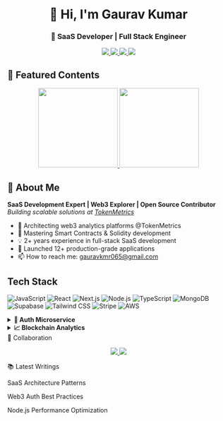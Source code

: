 <h1 align="center">👋 Hi, I'm Gaurav Kumar</h1>
<h3 align="center">🚀 SaaS Developer | Full Stack Engineer</h3>

<p align="center">
  <a href="https://www.linkedin.com/in/gaurav-k-5b3992155/">
    <img src="https://img.shields.io/badge/LinkedIn-0077B5?style=for-the-badge&logo=linkedin&logoColor=white"/>
  </a>
  <a href="https://x.com/gauravkumar065">
    <img src="https://img.shields.io/badge/Twitter-1DA1F2?style=for-the-badge&logo=twitter&logoColor=white"/>
  </a>
  <a href="https://github.com/gauravkumar065">
    <img src="https://img.shields.io/badge/Portfolio-181717?style=for-the-badge&logo=github&logoColor=white"/>
  </a>
  <a href="mailto:gauravkmr065@gmail.com">
    <img src="https://img.shields.io/badge/Gmail-D14836?style=for-the-badge&logo=gmail&logoColor=white"/>
  </a>
</p>




## 📌 Featured Contents

<div align="center">
  <a href="https://github.com/gauravkumar065">
    <img height="180em" src="https://github-readme-stats.vercel.app/api?username=gauravkumar065&show_icons=true&theme=github_dark&include_all_commits=true&count_private=true"/>
    <img height="180em" src="https://github-readme-stats.vercel.app/api/top-langs/?username=gauravkumar065&layout=compact&theme=github_dark"/>
  </a>
</div>



## 🚀 About Me

**SaaS Development Expert | Web3 Explorer | Open Source Contributor**  
*Building scalable solutions at [TokenMetrics](https://tokenmetrics.com/)*

+ 🔭 Architecting web3 analytics platforms @TokenMetrics
+ 🌱 Mastering Smart Contracts & Solidity development
+ 💡 2+ years experience in full-stack SaaS development
+ 🚀 Launched 12+ production-grade applications
+ 📫 How to reach me: gauravkmr065@gmail.com

## Tech Stack

![JavaScript](https://img.shields.io/badge/-JavaScript-F7DF1E?style=flat-square&logo=javascript&logoColor=black)
![React](https://img.shields.io/badge/-React-61DAFB?style=flat-square&logo=react&logoColor=black)
![Next.js](https://img.shields.io/badge/-Next.js-000000?style=flat-square&logo=next.js&logoColor=white)
![Node.js](https://img.shields.io/badge/-Node.js-339933?style=flat-square&logo=node.js&logoColor=white)
![TypeScript](https://img.shields.io/badge/-TypeScript-3178C6?style=flat-square&logo=typescript&logoColor=white)
![MongoDB](https://img.shields.io/badge/-MongoDB-47A248?style=flat-square&logo=mongodb&logoColor=white)
![Supabase](https://img.shields.io/badge/-Supabase-3ECF8E?style=flat-square&logo=supabase&logoColor=white)
![Tailwind CSS](https://img.shields.io/badge/-Tailwind%20CSS-38B2AC?style=flat-square&logo=tailwind-css&logoColor=white)
![Stripe](https://img.shields.io/badge/-Stripe-008CDD?style=flat-square&logo=stripe&logoColor=white)
![AWS](https://img.shields.io/badge/-AWS-232F3E?style=flat-square&logo=amazon-aws)

<details> <summary><b>🔐 Auth Microservice</b></summary>
Scalable authentication service handling 10k+ RPM
Tech: Node.js, JWT, Redis, AWS Cognito
Features: OAuth2.0, Rate Limiting, RBAC
Live Demo

</details><details> <summary><b>📈 Blockchain Analytics</b></summary>
Real-time crypto market analysis platform
Tech: React, Ethers.js, The Graph Protocol
Metrics: 1M+ monthly data points processed
GitHub Stars

</details>
🤝 Collaboration
<p align="center"> <a href="https://cal.com/gauravkmr"> <img src="https://img.shields.io/badge/Schedule_Meeting-000000?style=for-the-badge&logo=google-calendar&logoColor=white"/> </a> <a href="https://upwork.com/freelancers/~01abcdefghijk"> <img src="https://img.shields.io/badge/Upwork-6FDA44?style=for-the-badge&logo=upwork&logoColor=white"/> </a> </p>

📚 Latest Writings

SaaS Architecture Patterns

Web3 Auth Best Practices

Node.js Performance Optimization

